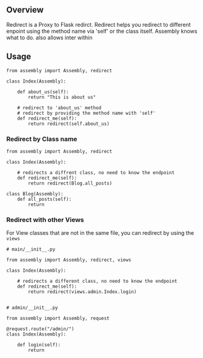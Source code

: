 
## Overview

Redirect is a Proxy to Flask redirct. Redirect helps you redirect to different enpoint using the method name via 'self' or the class itself. Assembly knows what to do. also allows inter within

## Usage


```
from assembly import Assembly, redirect

class Index(Assembly):

    def about_us(self):
        return "This is about us"

    # redirect to 'about_us' method
    # redirect by providing the method name with 'self'
    def redirect_me(self):
        return redirect(self.about_us)
```

### Redirect by Class name

```
from assembly import Assembly, redirect

class Index(Assembly):

    # redirects a diffrent class, no need to know the endpoint
    def redirect_me(self):
        return redirect(Blog.all_posts)

class Blog(Assembly):
    def all_posts(self):
        return

```

### Redirect with other Views

For View classes that are not in the same file, you can redirect by using the `views`

```
# main/__init__.py

from assembly import Assembly, redirect, views

class Index(Assembly):

    # redirects a different class, no need to know the endpoint
    def redirect_me(self):
        return redirect(views.admin.Index.login)


```

```
# admin/__init__.py

from assembly import Assembly, request

@request.route("/admin/")
class Index(Assembly):

    def login(self):
        return

```

